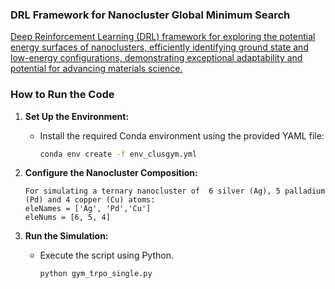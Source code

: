 
### DRL Framework for Nanocluster Global Minimum Search 
[Deep Reinforcement Learning (DRL) framework for exploring the potential energy surfaces of nanoclusters, efficiently identifying ground state and low-energy configurations, demonstrating exceptional adaptability and potential for advancing materials science.
](https://pubs.aip.org/aip/jap/article/137/22/224301/3349243/Deep-reinforcement-learning-unveils-ternary)
### How to Run the Code

1. **Set Up the Environment:**
   - Install the required Conda environment using the provided YAML file:
     ```bash
     conda env create -f env_clusgym.yml
     ```

2. **Configure the Nanocluster Composition:**
     ```
     For simulating a ternary nanocluster of  6 silver (Ag), 5 palladium (Pd) and 4 copper (Cu) atoms:
     eleNames = ['Ag', 'Pd','Cu']
     eleNums = [6, 5, 4]
     ```

3. **Run the Simulation:**
   - Execute the script using Python.
     ```bash
     python gym_trpo_single.py   
     ```


